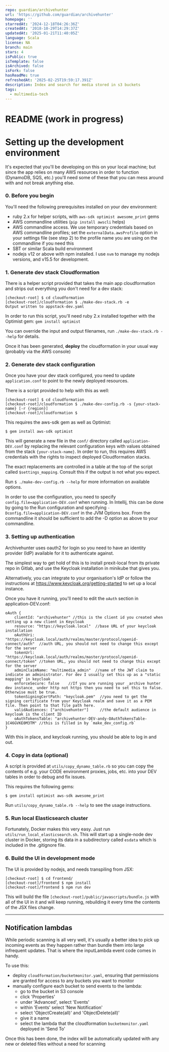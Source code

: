 ```yaml
---
repo: guardian/archivehunter
url: 'https://github.com/guardian/archivehunter'
homepage: ''
starredAt: '2024-12-18T04:26:36Z'
createdAt: '2018-10-29T14:29:37Z'
updatedAt: '2025-01-21T11:40:05Z'
language: Scala
license: NA
branch: main
stars: 4
isPublic: true
isTemplate: false
isArchived: false
isFork: false
hasReadMe: true
refreshedAt: '2025-02-25T19:59:17.391Z'
description: Index and search for media stored in s3 buckets
tags:
  - multimedia-tech
---
```


# README (work in progress)

# Setting up the development environment

It's expected that you'll be developing on this on your local machine; but since the app relies on many
AWS resources in order to function (DynamoDB, SQS, etc.) you'll need some of these that you can mess around with and not
break anything else.

### 0. Before you begin
You'll need the following prerequisites installed on your dev environment:

- ruby 2.x for helper scripts, with `aws-sdk optimist awesome_print` gems
- AWS commandline utilities (`pip install awscli` helps)
- AWS commandline access.  We use temporary credentials based on AWS commandline profiles; set the `externalData.awsProfile` option
in your settings file (see step 2) to the profile name you are using on the commandline if you need this
- SBT or similar Scala build environment
- nodejs v12 or above with npm installed. I use `nvm` to manage my nodejs versions, and v15.5 for development.

### 1. Generate dev stack Cloudformation

There is a helper script provided that takes the main app cloudformation and strips out everything you don't need for a
 dev stack:
 
```
[checkout-root] $ cd cloudformation
[checkout-root]/cloudformation $ ./make-dev-stack.rb -e
Output written to appstack-dev.yaml
```

In order to run this script, you'll need ruby 2.x installed together with the
Optimist gem: `gem install optimist`

You can override the input and output filenames, run `./make-dev-stack.rb --help` for details.

Once it has been generated, **deploy** the cloudformation in your usual way (probably via the AWS console)

### 2. Generate dev stack configuration

Once you have your dev stack configured, you need to update `application.conf` to point to the newly deployed resources.

There is a script provided to help with this as well:

```
[checkout-root] $ cd cloudformation
[checkout-root]/cloudformation $ ./make-dev-config.rb -s {your-stack-name} [-r {region}]
[checkout-root]/cloudformation $
```

This requires the aws-sdk gem as well as Optimist:

```
$ gem install aws-sdk optimist
```

This will generate a new file in the `conf/` directory called `application-DEV.conf` by replacing the relevant
configuration keys with values obtained from the stack `{your-stack-name}`.  In order to run, this requires AWS credentials
with the rights to inspect deployed Cloudformation stacks.

The exact replacements are controlled in a table at the top of the script called `$settings_mapping`.  Consult this if the output is not what you expect.

Run `$ ./make-dev-config.rb --help` for more information on available options.

In order to use the configuration, you need to specify `config.file=application-DEV.conf` when running.
In Intellij, this can be done by going to the Run configuration and specifying `-Dconfig.file=application-DEV.conf` in the JVM Options box.
From the commandline it should be sufficient to add the -D option as above to your commandline.

### 3. Setting up authentication

Archivehunter uses oauth2 for login so you need to have an identity provider (IdP) available for it to authenticate against.

The simplest way to get hold of this is to install prexit-local from its private repo in Gitlab, and use the Keycloak
installation in minikube that gives you.

Alternatively, you can integrate to your organisation's IdP or follow the instructions at https://www.keycloak.org/getting-started to
set up a local instance.

Once you have it running, you'll need to edit the `oAuth` section in application-DEV.conf:

```hocon 
oAuth {
    clientId: "archivehunter" //this is the client id you created when setting up a new client in Keycloak
    resource: "https://keycloak.local"  //base URL of your keycloak installation
    oAuthUri: "https://keycloak.local/auth/realms/master/protocol/openid-connect/auth"  //auth URL, you should not need to change this except for the server
    tokenUrl: "https://keycloak.local/auth/realms/master/protocol/openid-connect/token" //token URL, you should not need to change this except for the server
    adminClaimName: "multimedia_admin"  //name of the JWT claim to indicate an administrator. For dev I usually set this up as a "static mapping" in keycloak
    enforceSecure: false    //If you are running your _archive hunter dev instance_ under http not https then you need to set this to false. Otherwise must be true.
    tokenSigningCertPath: "keycloak.pem"  //you need to get the signing certificate from your Keycloak realm and save it as a PEM file. Then point to that file path here.
    validAudiences: ["archivehunter"]     //the default audience in keycloak is the client ID
    oAuthTokensTable: "archivehunter-DEV-andy-OAuthTokensTable-1C46GVKE0M3TM" //this is filled in by `make_dev_config.rb`
}
```

With this in place, and keycloak running, you should be able to log in and out.

### 4. Copy in data (optional)

A script is provided at `utils/copy_dynamo_table.rb` so you can copy the contents of e.g. your CODE environment proxies, jobs, etc. into
your DEV tables in order to debug and fix issues.

This requires the following gems:

```
$ gem install optimist aws-sdk awesome_print
```

Run `utils/copy_dynamo_table.rb --help` to see the usage instructions.

### 5. Run local Elasticsearch cluster

Fortunately, Docker makes this very easy. Just run `utils/run_local_elasticsearch.sh`.  This will start up a single-node dev
cluster in Docker, storing its data in a subdirectory called `esdata` which is included in the .gitignore file.

### 6. Build the UI in development mode

The UI is provided by nodejs, and needs transpiling from JSX:

```
[checkout-root] $ cd frontend/
[checkout-root]/frontend $ npm install
[checkout-root]/frontend $ npm run dev
```
 
This will build the file `[checkout-root]/public/javascripts/bundle.js` with all of the UI in it and will keep running, rebuilding
it every time the contents of the JSX files change.

---------

## Notification lambdas
While periodic scanning is all very well, it's usually a better idea to pick up incoming events as they happen rather than bundle them into large infrequent updates.
That is where the inputLambda event code comes in handy.

To use this:

- deploy `cloudformation/bucketmonitor.yaml`, ensuring that permissions are granted for access to any buckets you want to monitor
- manually configure each bucket to send events to the lambda:
  - go to the bucket in S3 console
  - click 'Properties'
  - under 'Advanced', select 'Events'
  - within 'Events' select 'New Notification'
  - select 'ObjectCreate(all)' and 'ObjectDelete(all)'
  - give it a name
  - select the lambda that the cloudformation `bucketmonitor.yaml` deployed in 'Send To'
  
Once this has been done, the index will be automatically updated with any new or deleted files without a need for scanning

